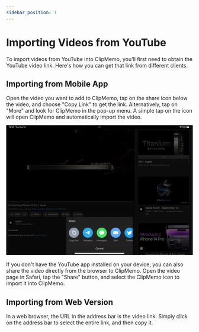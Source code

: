 ```yaml
---
sidebar_position: 1
---
```


# Importing Videos from YouTube

To import videos from YouTube into ClipMemo, you'll first need to obtain the YouTube video link. Here's how you can get that link from different clients.

## Importing from Mobile App

Open the video you want to add to ClipMemo, tap on the share icon below the video, and choose "Copy Link" to get the link. Alternatively, tap on "More" and look for ClipMemo in the pop-up menu. A simple tap on the icon will open ClipMemo and automatically import the video.

![](./img/youtube_app.png)

If you don't have the YouTube app installed on your device, you can also share the video directly from the browser to ClipMemo. Open the video page in Safari, tap the "Share" button, and select the ClipMemo icon to import it into ClipMemo.

## Importing from Web Version

In a web browser, the URL in the address bar is the video link. Simply click on the address bar to select the entire link, and then copy it.
